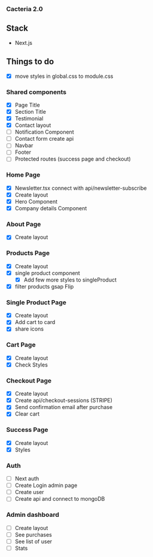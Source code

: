 ### Cacteria 2.0

## Stack

- Next.js

## Things to do

- [x] move styles in global.css to module.css

### Shared components

- [x] Page Title
- [x] Section Title
- [x] Testimonial
- [x] Contact layout
- [ ] Notification Component
- [ ] Contact form create api
- [ ] Navbar
- [ ] Footer
- [ ] Protected routes (success page and checkout)

### Home Page

- [x] Newsletter.tsx connect with api/newsletter-subscribe
- [x] Create layout
- [x] Hero Component
- [x] Company details Component

### About Page

- [x] Create layout

### Products Page

- [x] Create layout
- [x] single product component
  - [x] Add few more styles to singleProduct
- [x] filter products gsap Flip

### Single Product Page

- [x] Create layout
- [x] Add cart to card
- [x] share icons

### Cart Page

- [x] Create layout
- [x] Check Styles

### Checkout Page

- [x] Create layout
- [x] Create api/checkout-sessions (STRIPE)
- [x] Send confirmation email after purchase
- [x] Clear cart

### Success Page

- [x] Create layout
- [x] Styles

### Auth

- [ ] Next auth
- [ ] Create Login admin page
- [ ] Create user
- [ ] Create api and connect to mongoDB

### Admin dashboard

- [ ] Create layout
- [ ] See purchases
- [ ] See list of user
- [ ] Stats
